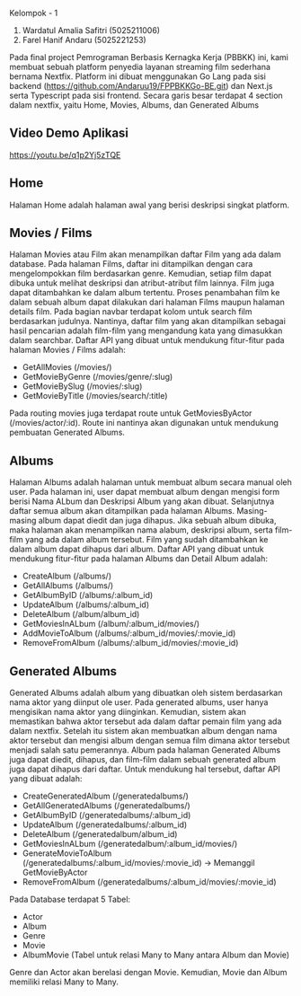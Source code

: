 Kelompok - 1
1. Wardatul Amalia Safitri (5025211006)
2. Farel Hanif Andaru (5025221253)

Pada final project Pemrograman Berbasis Kernagka Kerja (PBBKK) ini, kami membuat sebuah platform penyedia layanan streaming film sederhana bernama Nextfix. 
Platform ini dibuat menggunakan Go Lang pada sisi backend (https://github.com/Andaruu19/FPPBKKGo-BE.git) dan Next.js serta Typescript pada sisi frontend.
Secara garis besar terdapat 4 section dalam nextfix, yaitu Home, Movies, Albums, dan Generated Albums

## Video Demo Aplikasi
https://youtu.be/q1p2Yj5zTQE

## Home
Halaman Home adalah halaman awal yang berisi deskripsi singkat platform.

## Movies / Films
Halaman Movies atau Film akan menampilkan daftar Film yang ada dalam database. Pada halaman Films, daftar ini ditampilkan dengan cara mengelompokkan film berdasarkan genre. 
Kemudian, setiap film dapat dibuka untuk melihat deskripsi dan atribut-atribut film lainnya. 
Film juga dapat ditambahkan ke dalam album tertentu. Proses penambahan film ke dalam sebuah album dapat dilakukan dari halaman Films maupun halaman details film.
Pada bagian navbar terdapat kolom untuk search film berdasarkan judulnya. Nantinya, daftar film yang akan ditampilkan sebagai hasil pencarian adalah film-film yang mengandung kata yang dimasukkan dalam searchbar.
Daftar API yang dibuat untuk mendukung fitur-fitur pada halaman Movies / Films adalah:
- GetAllMovies (/movies/)
- GetMovieByGenre (/movies/genre/:slug)
- GetMovieBySlug (/movies/:slug)
- GetMovieByTitle (/movies/search/:title)

Pada routing movies juga terdapat route untuk GetMoviesByActor (/movies/actor/:id). Route ini nantinya akan digunakan untuk mendukung pembuatan Generated Albums.

## Albums
Halaman Albums adalah halaman untuk membuat album secara manual oleh user. Pada halaman ini, user dapat membuat album dengan mengisi form berisi Nama ALbum dan Deskripsi Album yang akan dibuat.
Selanjutnya daftar semua album akan ditampilkan pada halaman Albums. Masing-masing album dapat diedit dan juga dihapus.
Jika sebuah album dibuka, maka halaman akan menampilkan nama alabum, deskripsi album, serta film-film yang ada dalam album tersebut.
Film yang sudah ditambahkan ke dalam album dapat dihapus dari album.
Daftar API yang dibuat untuk mendukung fitur-fitur pada halaman Albums dan Detail Album adalah:
- CreateAlbum (/albums/)
- GetAllAlbums (/albums/)
- GetAlbumByID (/albums/:album_id)
- UpdateAlbum (/albums/:album_id)
- DeleteAlbum (/album/album_id)
- GetMoviesInALbum (/album/:album_id/movies/)
- AddMovieToAlbum (/albums/:album_id/movies/:movie_id)
- RemoveFromAlbum (/albums/:album_id/movies/:movie_id)

## Generated Albums
Generated Albums adalah album yang dibuatkan oleh sistem berdasarkan nama aktor yang diinput ole user.
Pada generated albums, user hanya mengisikan nama aktor yang diinginkan. Kemudian, sistem akan memastikan bahwa aktor tersebut ada dalam daftar pemain film yang ada dalam nextfix.
Setelah itu sistem akan membuatkan album dengan nama aktor tersebut dan mengisi album dengan semua film dimana aktor tersebut menjadi salah satu pemerannya.
Album pada halaman Generated Albums juga dapat diedit, dihapus, dan film-film dalam sebuah generated album juga dapat dihapus dari daftar.
Untuk mendukung hal tersebut, daftar API yang dibuat adalah:
- CreateGeneratedAlbum (/generatedalbums/)
- GetAllGeneratedAlbums (/generatedalbums/)
- GetAlbumByID (/generatedalbums/:album_id)
- UpdateAlbum (/generatedalbums/:album_id)
- DeleteAlbum (/generatedalbum/album_id)
- GetMoviesInALbum (/generatedalbum/:album_id/movies/)
- GenerateMovieToAlbum (/generatedalbums/:album_id/movies/:movie_id) -> Memanggil GetMovieByActor
- RemoveFromAlbum (/generatedalbums/:album_id/movies/:movie_id)

Pada Database terdapat 5 Tabel:
- Actor
- Album
- Genre
- Movie
- AlbumMovie (Tabel untuk relasi Many to Many antara Album dan Movie)

Genre dan Actor akan berelasi dengan Movie. Kemudian, Movie dan Album memiliki relasi Many to Many.
